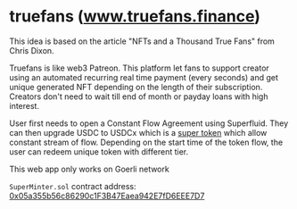 # truefans (www.truefans.finance)

This idea is based on the article "NFTs and a Thousand True Fans" from Chris Dixon. 

Truefans is like web3 Patreon. This platform let fans to support creator using an automated recurring real time payment (every seconds) and get unique generated NFT depending on the length of their subscription. Creators don't need to wait till end of month or payday loans with high interest. 

User first needs to open a Constant Flow Agreement using Superfluid. They can then upgrade USDC to USDCx which is a [super token](https://docs.superfluid.finance/superfluid/protocol-tutorials/super-tokens) which allow constant stream of flow.  Depending on the start time of the token flow, the user can redeem unique token with different tier.

This web app only works on Goerli network

`SuperMinter.sol` contract address: [0x05a355b56c86290c1F3B47Eaea942E7fD6EEE7D7](https://goerli.etherscan.io/address/0x05a355b56c86290c1F3B47Eaea942E7fD6EEE7D7)
